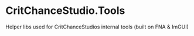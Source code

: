 # CritChanceStudio.Tools
Helper libs used for CritChanceStudios internal tools (built on FNA &amp; ImGUI)
